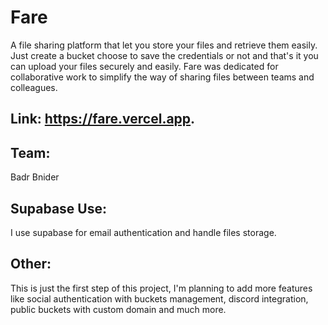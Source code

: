 # Fare
A file sharing platform that let you store your files and retrieve them easily. Just create a bucket choose to save the credentials or not and that's it you can upload your files securely and easily. Fare was dedicated for collaborative work to simplify the way of sharing files between teams and colleagues.

## Link: https://fare.vercel.app.

## Team:
Badr Bnider

## Supabase Use:
I use supabase for email authentication and handle files storage.

## Other:
This is just the first step of this project, I'm planning to add more features like social authentication with buckets management, discord integration, public buckets with custom domain and much more.

